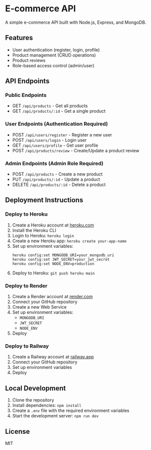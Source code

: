 # E-commerce API

A simple e-commerce API built with Node.js, Express, and MongoDB.

## Features

- User authentication (register, login, profile)
- Product management (CRUD operations)
- Product reviews
- Role-based access control (admin/user)

## API Endpoints

### Public Endpoints
- GET `/api/products` - Get all products
- GET `/api/products/:id` - Get a single product

### User Endpoints (Authentication Required)
- POST `/api/users/register` - Register a new user
- POST `/api/users/login` - Login user
- GET `/api/users/profile` - Get user profile
- POST `/api/products/review` - Create/Update a product review

### Admin Endpoints (Admin Role Required)
- POST `/api/products` - Create a new product
- PUT `/api/products/:id` - Update a product
- DELETE `/api/products/:id` - Delete a product

## Deployment Instructions

### Deploy to Heroku

1. Create a Heroku account at [heroku.com](https://heroku.com)
2. Install the Heroku CLI
3. Login to Heroku: `heroku login`
4. Create a new Heroku app: `heroku create your-app-name`
5. Set up environment variables:
   ```
   heroku config:set MONGODB_URI=your_mongodb_uri
   heroku config:set JWT_SECRET=your_jwt_secret
   heroku config:set NODE_ENV=production
   ```
6. Deploy to Heroku: `git push heroku main`

### Deploy to Render

1. Create a Render account at [render.com](https://render.com)
2. Connect your GitHub repository
3. Create a new Web Service
4. Set up environment variables:
   - `MONGODB_URI`
   - `JWT_SECRET`
   - `NODE_ENV`
5. Deploy

### Deploy to Railway

1. Create a Railway account at [railway.app](https://railway.app)
2. Connect your GitHub repository
3. Set up environment variables
4. Deploy

## Local Development

1. Clone the repository
2. Install dependencies: `npm install`
3. Create a `.env` file with the required environment variables
4. Start the development server: `npm run dev`

## License

MIT 